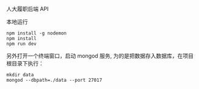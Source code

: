 人大履职后端 API

本地运行

```
npm install -g nodemon
npm install
npm run dev
```

另外打开一个终端窗口，启动 mongod 服务, 为的是把数据存入数据库，在项目根目录下执行：

```
mkdir data
mongod --dbpath=./data --port 27017
```
